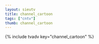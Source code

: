 ```yaml
--- 
layout: sieutv
title: channel_cartoon
tags: ["cntv"]
thumb: channel_cartoon
---
```

{% include tvadv key="channel_cartoon" %}
